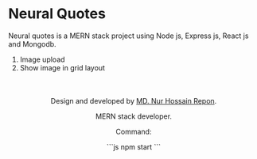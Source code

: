 # Neural Quotes
Neural quotes is a MERN stack project using Node js, Express js, React js and Mongodb.
1. Image upload
2. Show image in grid layout


<div style="text-align: center; margin-top:50px">
<p>Design and developed by <a href="https://linkedin.com/in/nhrepon" target="_blank"> MD. Nur Hossain Repon</a>.</p>
<p>MERN stack developer.</p>

<p>Command:</p>
```js
npm start
```
</div>

